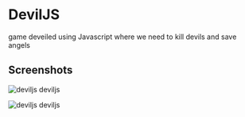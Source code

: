 # DevilJS
game deveiled using Javascript where we need to kill devils and save angels


## Screenshots

![deviljs deviljs](https://photos-4.dropbox.com/t/2/AACvXUhB9YHCRrv1ikeejSn8PIqNodJFYkTTvHm8jER92A/12/439488912/png/32x32/3/1451491200/0/2/Screenshot%202015-12-30%2017.25.21.png/EOaQtMUDGOQCIAcoBw/S3fdpmp5XBtgxT4CAlEYibdjLUiy2eGlrCK8mPQPxzg?size_mode=3&size=1024x768 "Logo Default")

![deviljs deviljs](https://photos-5.dropbox.com/t/2/AADBaotE6U6auVp-K5qtEsZbZ5JNc4pOJlykqwzt9MTNFA/12/439488912/png/32x32/3/1451491200/0/2/Screenshot%202015-12-30%2017.29.16.png/EOaQtMUDGOYCIAcoBw/3nKw3SPr7Ht6V3lTjfGStyzsIPiecxD2Rm1W7JQB-Ew?size_mode=3&size=1024x768 "Logo Default")



